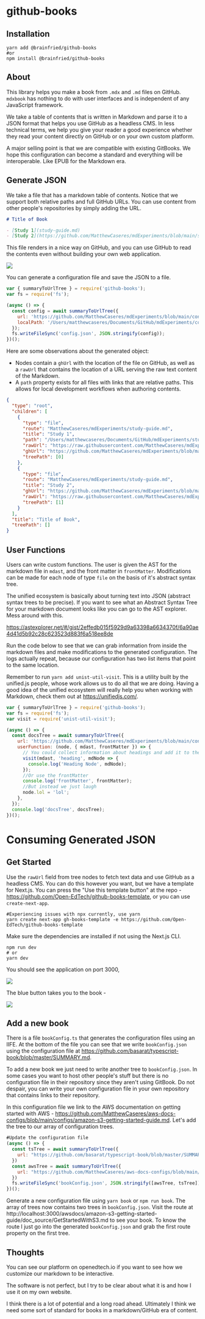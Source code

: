 # github-books

## Installation

```
yarn add @brainfried/github-books
#or
npm install @brainfried/github-books
```

## About

This library helps you make a book from `.mdx` and `.md` files on GitHub. `mdxbook` has nothing to do with user interfaces and is independent of any JavaScript framework.

We take a table of contents that is written in Markdown and parse it to a JSON format that helps you use GitHub as a headless CMS. In less technical terms, we help you give your reader a good experience whether they read your content directly on GitHub or on your own custom platform.

A major selling point is that we are compatible with existing GitBooks. We hope this configuration can become a standard and everything will be interoperable. Like EPUB for the Markdown era.

## Generate JSON

We take a file that has a markdown table of contents. Notice that we support both relative paths and full GitHub URLs. You can use content from other people's repositories by simply adding the URL.

```markdown
# Title of Book

- [Study 1](study-guide.md)
- [Study 2](https://github.com/MatthewCaseres/mdExperiments/blob/main/study-guide.md)
```

This file renders in a nice way on GitHub, and you can use GitHub to read the contents even without building your own web application.

![](https://user-images.githubusercontent.com/43053796/107092690-a6d50d80-67c9-11eb-93b2-fcfc0b0b970a.png)

You can generate a configuration file and save the JSON to a file.

```js
var { summaryToUrlTree } = require('github-books');
var fs = require('fs');

(async () => {
  const config = await summaryToUrlTree({
    url: 'https://github.com/MatthewCaseres/mdExperiments/blob/main/config.md',
    localPath: '/Users/matthewcaseres/Documents/GitHub/mdExperiments/config.md',
  });
  fs.writeFileSync('config.json', JSON.stringify(config));
})();
```

Here are some observations about the generated object:

- Nodes contain a `ghUrl` with the location of the file on GitHub, as well as a `rawUrl` that contains the location of a URL serving the raw text content of the Markdown.
- A `path` property exists for all files with links that are relative paths. This allows for local development workflows when authoring contents.

```json
{
  "type": "root",
  "children": [
    {
      "type": "file",
      "route": "MatthewCaseres/mdExperiments/study-guide.md",
      "title": "Study 1",
      "path": "/Users/matthewcaseres/Documents/GitHub/mdExperiments/study-guide.md",
      "rawUrl": "https://raw.githubusercontent.com/MatthewCaseres/mdExperiments/main/study-guide.md",
      "ghUrl": "https://github.com/MatthewCaseres/mdExperiments/blob/main/study-guide.md",
      "treePath": [0]
    },
    {
      "type": "file",
      "route": "MatthewCaseres/mdExperiments/study-guide.md",
      "title": "Study 2",
      "ghUrl": "https://github.com/MatthewCaseres/mdExperiments/blob/main/study-guide.md",
      "rawUrl": "https://raw.githubusercontent.com/MatthewCaseres/mdExperiments/main/study-guide.md",
      "treePath": [1]
    }
  ],
  "title": "Title of Book",
  "treePath": []
}
```

## User Functions

Users can write custom functions. The user is given the AST for the markdown file in `mdast`, and the front matter in `frontMatter`. Modifications can be made for each node of type `file` on the basis of it's abstract syntax tree.

The unified ecosystem is basically about turning text into JSON (abstract syntax trees to be precise). If you want to see what an Abstract Syntax Tree for your markdown document looks like you can go to the AST explorer. Mess around with this.

https://astexplorer.net/#/gist/2effedb015f5929d9a63398a6634370f/6a90ae4d41d5b92c28c623523d883f6a518ee8de

Run the code below to see that we can grab information from inside the markdown files and make modifications to the generated configuration. The logs actually repeat, because our configuration has two list items that point to the same location.

Remember to run `yarn add unist-util-visit`. This is a utility built by the unified.js people, whose work allows us to do all that we are doing. Having a good idea of the unified ecosystem will really help you when working with Markdown, check them out at https://unifiedjs.com/.

```js
var { summaryToUrlTree } = require('github-books');
var fs = require('fs');
var visit = require('unist-util-visit');

(async () => {
  const docsTree = await summaryToUrlTree({
    url: 'https://github.com/MatthewCaseres/mdExperiments/blob/main/config.md',
    userFunction: (node, { mdast, frontMatter }) => {
      // You could collect information about headings and add it to the tree
      visit(mdast, 'heading', mdNode => {
        console.log('Heading Node', mdNode);
      });
      //Or use the frontMatter
      console.log('frontMatter', frontMatter);
      //But instead we just laugh
      node.lol = 'lol';
    },
  });
  console.log('docsTree', docsTree);
})();
```

# Consuming Generated JSON

## Get Started

Use the `rawUrl` field from tree nodes to fetch text data and use GitHub as a headless CMS. You can do this however you want, but we have a template for Next.js. You can press the "Use this template button" at the repo - https://github.com/Open-EdTech/github-books-template, or you can use `create-next-app`.

```
#Experiencing issues with npx currently, use yarn
yarn create next-app gh-books-template -e https://github.com/Open-EdTech/github-books-template
```

Make sure the dependencies are installed if not using the Next.js CLI.

```
npm run dev
# or
yarn dev
```

You should see the application on port 3000,

![](https://user-images.githubusercontent.com/43053796/107110475-c4c46180-680d-11eb-9163-1bcbe8a5de75.png)

The blue button takes you to the book -

![](https://user-images.githubusercontent.com/43053796/107110516-1371fb80-680e-11eb-9f8a-1d3494877a27.png)

## Add a new book

There is a file `bookConfig.ts` that generates the configuration files using an IIFE. At the bottom of the file you can see that we write `bookConfig.json` using the configuration file at https://github.com/basarat/typescript-book/blob/master/SUMMARY.md.

To add a new book we just need to write another tree to `bookConfig.json`. In some cases you want to host other people's stuff but there is no configuration file in their repository since they aren't using GitBook. Do not despair, you can write your own configuration file in your own repository that contains links to their repository.

In this configuration file we link to the AWS documentation on getting started with AWS - https://github.com/MatthewCaseres/aws-docs-configs/blob/main/configs/amazon-s3-getting-started-guide.md. Let's add the tree to our array of configuration trees.

```js
#Update the configuration file
(async () => {
  const tsTree = await summaryToUrlTree({
    url: "https://github.com/basarat/typescript-book/blob/master/SUMMARY.md"
  })
  const awsTree = await summaryToUrlTree({
    url: "https://github.com/MatthewCaseres/aws-docs-configs/blob/main/configs/amazon-s3-getting-started-guide.md"
  })
  fs.writeFileSync('bookConfig.json', JSON.stringify([awsTree, tsTree]))
})();
```

Generate a new configuration file using `yarn book` or `npm run book`. The array of trees now contains two trees in `bookConfig.json`. Visit the route at http://localhost:3000/awsdocs/amazon-s3-getting-started-guide/doc_source/GetStartedWithS3.md to see your book. To know the route I just go into the generated `bookConfig.json` and grab the first route property on the first tree.

## Thoughts

You can see our platform on openedtech.io if you want to see how we customize our markdown to be interactive.

The software is not perfect, but I try to be clear about what it is and how I use it on my own website.

I think there is a lot of potential and a long road ahead. Ultimately I think we need some sort of standard for books in a markdown/GitHub era of content.
